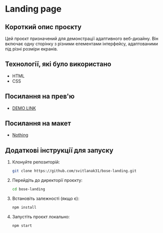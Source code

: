 # Landing page

## Короткий опис проєкту
Цей проєкт призначений для демонстрації адаптивного веб-дизайну. Він включає одну сторінку з різними елементами інтерфейсу, адаптованими під різні розміри екранів.

## Технології, які було використано
- HTML
- CSS

## Посилання на прев'ю
- [DEMO LINK](https://svitlanak31.github.io/bose-landing/)

## Посилання на макет
- [Nothing](https://www.figma.com/file/DtkQmQ797hk0nI4KfMi2Uq/BOSE-New-Version?type=design&node-id=6802-139&t=L7eKz5YKLN0m5WxR-0)

## Додаткові інструкції для запуску
1. Клонуйте репозиторій:
    ```bash
    git clone https://github.com/svitlanak31/bose-landing.git
    ```
2. Перейдіть до директорії проєкту:
    ```bash
    cd bose-landing
    ```
3. Встановіть залежності (якщо є):
    ```bash
    npm install
    ```
4. Запустіть проєкт локально:
    ```bash
    npm start
    ```
